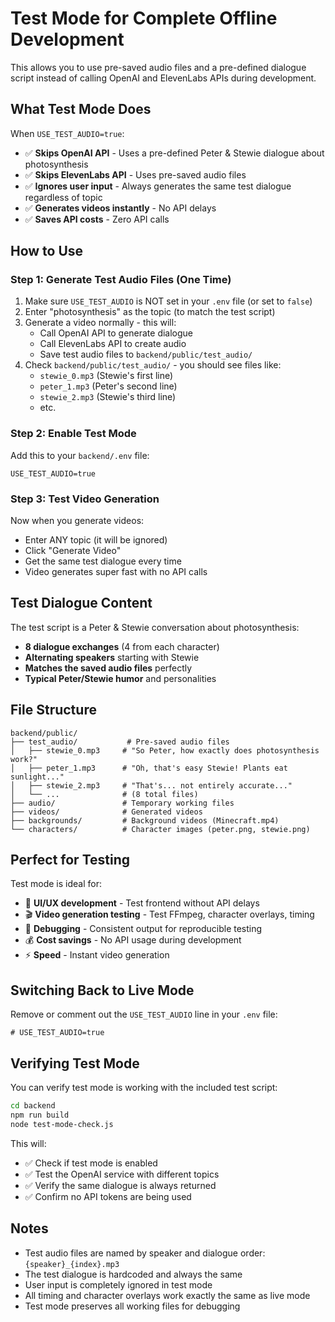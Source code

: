 # Test Mode for Complete Offline Development

This allows you to use pre-saved audio files and a pre-defined dialogue script instead of calling OpenAI and ElevenLabs APIs during development.

## What Test Mode Does

When `USE_TEST_AUDIO=true`:
- ✅ **Skips OpenAI API** - Uses a pre-defined Peter & Stewie dialogue about photosynthesis
- ✅ **Skips ElevenLabs API** - Uses pre-saved audio files
- ✅ **Ignores user input** - Always generates the same test dialogue regardless of topic
- ✅ **Generates videos instantly** - No API delays
- ✅ **Saves API costs** - Zero API calls

## How to Use

### Step 1: Generate Test Audio Files (One Time)
1. Make sure `USE_TEST_AUDIO` is NOT set in your `.env` file (or set to `false`)
2. Enter "photosynthesis" as the topic (to match the test script)
3. Generate a video normally - this will:
   - Call OpenAI API to generate dialogue
   - Call ElevenLabs API to create audio
   - Save test audio files to `backend/public/test_audio/`
4. Check `backend/public/test_audio/` - you should see files like:
   - `stewie_0.mp3` (Stewie's first line)
   - `peter_1.mp3` (Peter's second line)
   - `stewie_2.mp3` (Stewie's third line)
   - etc.

### Step 2: Enable Test Mode
Add this to your `backend/.env` file:
```
USE_TEST_AUDIO=true
```

### Step 3: Test Video Generation
Now when you generate videos:
- Enter ANY topic (it will be ignored)
- Click "Generate Video"
- Get the same test dialogue every time
- Video generates super fast with no API calls

## Test Dialogue Content

The test script is a Peter & Stewie conversation about photosynthesis:
- **8 dialogue exchanges** (4 from each character)
- **Alternating speakers** starting with Stewie
- **Matches the saved audio files** perfectly
- **Typical Peter/Stewie humor** and personalities

## File Structure
```
backend/public/
├── test_audio/           # Pre-saved audio files
│   ├── stewie_0.mp3     # "So Peter, how exactly does photosynthesis work?"
│   ├── peter_1.mp3      # "Oh, that's easy Stewie! Plants eat sunlight..."
│   ├── stewie_2.mp3     # "That's... not entirely accurate..."
│   └── ...              # (8 total files)
├── audio/               # Temporary working files
├── videos/              # Generated videos
├── backgrounds/         # Background videos (Minecraft.mp4)
└── characters/          # Character images (peter.png, stewie.png)
```

## Perfect for Testing

Test mode is ideal for:
- 🎨 **UI/UX development** - Test frontend without API delays
- 🎬 **Video generation testing** - Test FFmpeg, character overlays, timing
- 🐛 **Debugging** - Consistent output for reproducible testing
- 💰 **Cost savings** - No API usage during development
- ⚡ **Speed** - Instant video generation

## Switching Back to Live Mode
Remove or comment out the `USE_TEST_AUDIO` line in your `.env` file:
```
# USE_TEST_AUDIO=true
```

## Verifying Test Mode

You can verify test mode is working with the included test script:

```bash
cd backend
npm run build
node test-mode-check.js
```

This will:
- ✅ Check if test mode is enabled
- ✅ Test the OpenAI service with different topics
- ✅ Verify the same dialogue is always returned
- ✅ Confirm no API tokens are being used

## Notes
- Test audio files are named by speaker and dialogue order: `{speaker}_{index}.mp3`
- The test dialogue is hardcoded and always the same
- User input is completely ignored in test mode
- All timing and character overlays work exactly the same as live mode
- Test mode preserves all working files for debugging 